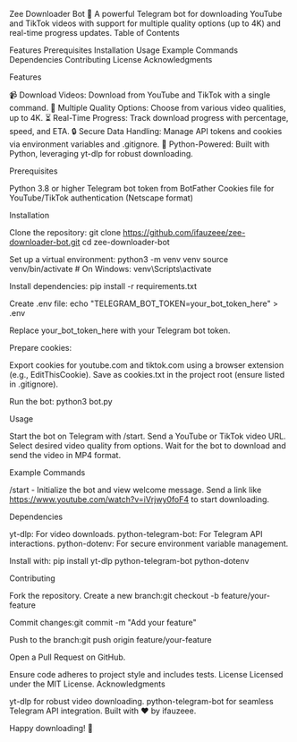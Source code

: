 Zee Downloader Bot 🚀
A powerful Telegram bot for downloading YouTube and TikTok videos with support for multiple quality options (up to 4K) and real-time progress updates.
Table of Contents

Features
Prerequisites
Installation
Usage
Example Commands
Dependencies
Contributing
License
Acknowledgments

Features

📹 Download Videos: Download from YouTube and TikTok with a single command.
🎥 Multiple Quality Options: Choose from various video qualities, up to 4K.
⏳ Real-Time Progress: Track download progress with percentage, speed, and ETA.
🔒 Secure Data Handling: Manage API tokens and cookies via environment variables and .gitignore.
🐍 Python-Powered: Built with Python, leveraging yt-dlp for robust downloading.

Prerequisites

Python 3.8 or higher
Telegram bot token from BotFather
Cookies file for YouTube/TikTok authentication (Netscape format)

Installation

Clone the repository:
git clone https://github.com/ifauzeee/zee-downloader-bot.git
cd zee-downloader-bot


Set up a virtual environment:
python3 -m venv venv
source venv/bin/activate  # On Windows: venv\Scripts\activate


Install dependencies:
pip install -r requirements.txt


Create .env file:
echo "TELEGRAM_BOT_TOKEN=your_bot_token_here" > .env

Replace your_bot_token_here with your Telegram bot token.

Prepare cookies:

Export cookies for youtube.com and tiktok.com using a browser extension (e.g., EditThisCookie).
Save as cookies.txt in the project root (ensure listed in .gitignore).


Run the bot:
python3 bot.py



Usage

Start the bot on Telegram with /start.
Send a YouTube or TikTok video URL.
Select desired video quality from options.
Wait for the bot to download and send the video in MP4 format.

Example Commands

/start - Initialize the bot and view welcome message.
Send a link like https://www.youtube.com/watch?v=iVrjwy0foF4 to start downloading.

Dependencies

yt-dlp: For video downloads.
python-telegram-bot: For Telegram API interactions.
python-dotenv: For secure environment variable management.

Install with:
pip install yt-dlp python-telegram-bot python-dotenv

Contributing

Fork the repository.
Create a new branch:git checkout -b feature/your-feature


Commit changes:git commit -m "Add your feature"


Push to the branch:git push origin feature/your-feature


Open a Pull Request on GitHub.

Ensure code adheres to project style and includes tests.
License
Licensed under the MIT License.
Acknowledgments

yt-dlp for robust video downloading.
python-telegram-bot for seamless Telegram API integration.
Built with ❤️ by ifauzeee.

Happy downloading! 🎉

